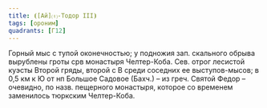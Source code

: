 ```yaml
---
title: ⦗[Ай]⒯-Тодор III⦘
tags: [ороним]
quadrants: [Г12]
---
```


Горный мыс с тупой оконечностью; у подножия зап. скального обрыва вырублены
гроты срв монастыря Челтер-Коба. Сев. отрог лесистой куэсты Второй гряды, второй
с В среди соседних ее выступов-мысов; в 0,5 км к Ю от нп Большое Садовое (Бахч.)
– из греч. Святой Федор – очевидно, по назв. пещерного монастыря, которое со
временем заменилось тюркским Челтер-Коба.
